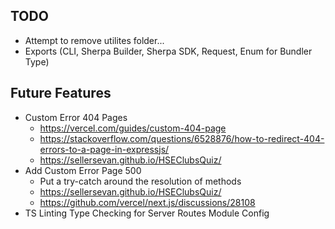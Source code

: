 ## TODO
- Attempt to remove utilites folder...
- Exports (CLI, Sherpa Builder, Sherpa SDK, Request, Enum for Bundler Type)


## Future Features
- Custom Error 404 Pages
    - https://vercel.com/guides/custom-404-page
    - https://stackoverflow.com/questions/6528876/how-to-redirect-404-errors-to-a-page-in-expressjs/
    - https://sellersevan.github.io/HSEClubsQuiz/
- Add Custom Error Page 500
    - Put a try-catch around the resolution of methods
    - https://sellersevan.github.io/HSEClubsQuiz/
    - https://github.com/vercel/next.js/discussions/28108
- TS Linting Type Checking for Server Routes Module Config
